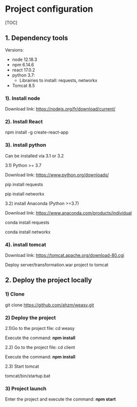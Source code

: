 # Project configuration

[TOC]

## 1. Dependency tools

Versions:

- node 12.18.3
- npm 6.14.6
- react 17.0.2
- python 3.7: 
  - Librairies to install: requests, networkx
- Tomcat 8.5

### 1). Install node 

Download link: https://nodejs.org/fr/download/current/

### 2). Install React

 npm install -g create-react-app

### 3). install python 

Can be installed via 3.1 or 3.2

3.1) Python >= 3.7

Download link: https://www.python.org/downloads/

pip install requests

pip install networkx

3.2) install Anaconda (Python >=3.7)

Download link: https://www.anaconda.com/products/individual

conda install requests

conda install networkx

### 4). install tomcat

Download link: https://tomcat.apache.org/download-80.cgi

Deploy server/transformation.war project to tomcat



## 2. Deploy the project locally

### 1) Clone

git clone https://github.com/ahzm/weasy.git

### 2) Deploy the project

2.1)Go to the project file:  cd weasy 

Execute the command:  **npm install**

2.2) Go to the project file: cd client 

Execute the command: **npm install**

2.3) Start tomcat

tomcat/bin/startup.bat

### 3) Project launch

Enter the project and execute the command: **npm start**
